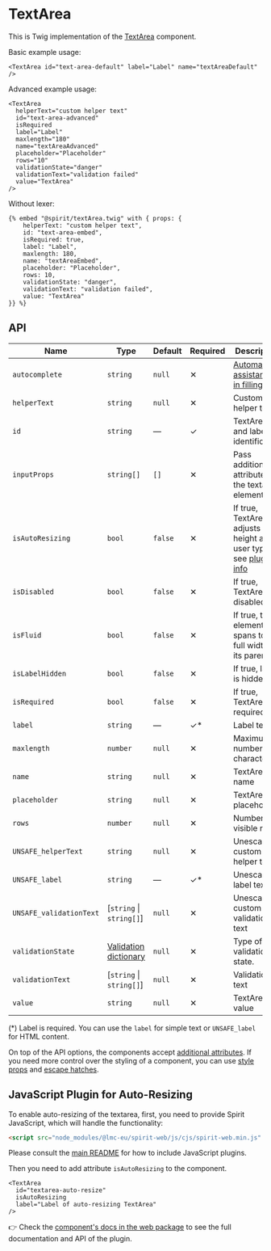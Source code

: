 # TextArea

This is Twig implementation of the [TextArea][textarea] component.

Basic example usage:

```twig
<TextArea id="text-area-default" label="Label" name="textAreaDefault" />
```

Advanced example usage:

```twig
<TextArea
  helperText="custom helper text"
  id="text-area-advanced"
  isRequired
  label="Label"
  maxlength="180"
  name="textAreaAdvanced"
  placeholder="Placeholder"
  rows="10"
  validationState="danger"
  validationText="validation failed"
  value="TextArea"
/>
```

Without lexer:

```twig
{% embed "@spirit/textArea.twig" with { props: {
    helperText: "custom helper text",
    id: "text-area-embed",
    isRequired: true,
    label: "Label",
    maxlength: 180,
    name: "textAreaEmbed",
    placeholder: "Placeholder",
    rows: 10,
    validationState: "danger",
    validationText: "validation failed",
    value: "TextArea"
}} %}
```

## API

| Name                    | Type                                           | Default | Required | Description                                                                                                 |
| ----------------------- | ---------------------------------------------- | ------- | -------- | ----------------------------------------------------------------------------------------------------------- |
| `autocomplete`          | `string`                                       | `null`  | ✕        | [Automated assistance in filling][autocomplete-attr]                                                        |
| `helperText`            | `string`                                       | `null`  | ✕        | Custom helper text                                                                                          |
| `id`                    | `string`                                       | —       | ✓        | TextArea and label identification                                                                           |
| `inputProps`            | `string[]`                                     | `[]`    | ✕        | Pass additional attributes to the textarea element                                                          |
| `isAutoResizing`        | `bool`                                         | `false` | ✕        | If true, TextArea adjusts its height as user types, see [plugin info](#javascript-plugin-for-auto-resizing) |
| `isDisabled`            | `bool`                                         | `false` | ✕        | If true, TextArea is disabled                                                                               |
| `isFluid`               | `bool`                                         | `false` | ✕        | If true, the element spans to the full width of its parent                                                  |
| `isLabelHidden`         | `bool`                                         | `false` | ✕        | If true, label is hidden                                                                                    |
| `isRequired`            | `bool`                                         | `false` | ✕        | If true, TextArea is required                                                                               |
| `label`                 | `string`                                       | —       | ✓\*      | Label text                                                                                                  |
| `maxlength`             | `number`                                       | `null`  | ✕        | Maximum number of characters                                                                                |
| `name`                  | `string`                                       | `null`  | ✕        | TextArea name                                                                                               |
| `placeholder`           | `string`                                       | `null`  | ✕        | TextArea placeholder                                                                                        |
| `rows`                  | `number`                                       | `null`  | ✕        | Number of visible rows                                                                                      |
| `UNSAFE_helperText`     | `string`                                       | `null`  | ✕        | Unescaped custom helper text                                                                                |
| `UNSAFE_label`          | `string`                                       | —       | ✓\*      | Unescaped label text                                                                                        |
| `UNSAFE_validationText` | [`string` \| `string[]`]                       | `null`  | ✕        | Unescaped custom validation text                                                                            |
| `validationState`       | [Validation dictionary][dictionary-validation] | `null`  | ✕        | Type of validation state.                                                                                   |
| `validationText`        | [`string` \| `string[]`]                       | `null`  | ✕        | Validation text                                                                                             |
| `value`                 | `string`                                       | `null`  | ✕        | TextArea value                                                                                              |

(\*) Label is required. You can use the `label` for simple text or `UNSAFE_label` for HTML content.

On top of the API options, the components accept [additional attributes][readme-additional-attributes].
If you need more control over the styling of a component, you can use [style props][readme-style-props]
and [escape hatches][readme-escape-hatches].

## JavaScript Plugin for Auto-Resizing

To enable auto-resizing of the textarea, first, you need to provide Spirit JavaScript,
which will handle the functionality:

```html
<script src="node_modules/@lmc-eu/spirit-web/js/cjs/spirit-web.min.js" async></script>
```

Please consult the [main README][web-readme] for how to include JavaScript
plugins.

Then you need to add attribute `isAutoResizing` to the component.

```twig
<TextArea
  id="textarea-auto-resize"
  isAutoResizing
  label="Label of auto-resizing TextArea"
/>
```

👉 Check the [component's docs in the web package][web-js-api] to see the full documentation and API of the plugin.

[autocomplete-attr]: https://developer.mozilla.org/en-US/docs/Web/HTML/Attributes/autocomplete
[autocomplete-attr]: https://developer.mozilla.org/en-US/docs/Web/HTML/Attributes/autocomplete
[dictionary-validation]: https://github.com/lmc-eu/spirit-design-system/blob/main/docs/DICTIONARIES.md#validation
[readme-additional-attributes]: https://github.com/lmc-eu/spirit-design-system/blob/main/packages/web-twig/README.md#additional-attributes
[readme-escape-hatches]: https://github.com/lmc-eu/spirit-design-system/blob/main/packages/web-twig/README.md#escape-hatches
[readme-style-props]: https://github.com/lmc-eu/spirit-design-system/blob/main/packages/web-twig/README.md#style-props
[textarea]: https://github.com/lmc-eu/spirit-design-system/tree/main/packages/web/src/scss/components/TextArea
[web-js-api]: https://github.com/lmc-eu/spirit-design-system/blob/main/packages/web/src/scss/components/TextArea/README.md#javascript-plugin-for-auto-resizing
[web-readme]: https://github.com/lmc-eu/spirit-design-system/blob/main/packages/web/README.md
